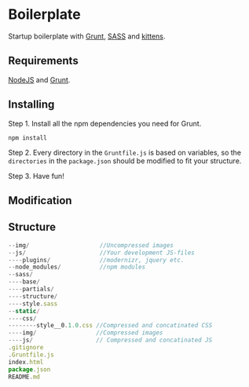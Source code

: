 Boilerplate
===========
Startup boilerplate with [Grunt](http://gruntjs.com/), [SASS](http://sass-lang.com/) and [kittens](https://www.google.se/search?q=kittens&source=lnms&tbm=isch&sa=X&ei=_zswUsX1Dqir4ASstoHgCQ&ved=0CAkQ_AUoAQ&biw=1280&bih=1293).

Requirements
-------------
[NodeJS](http://nodejs.org/) and [Grunt](http://gruntjs.com/).

Installing
-------------
Step 1. Install all the npm dependencies you need for Grunt.
```shell
npm install
```
Step 2. Every directory in the `Gruntfile.js` is based on variables, so the `directories` in the `package.json` should be modified to fit your structure.

Step 3. Have fun!

Modification
-------------


Structure
-------------
```js
--img/                    //Uncompressed images
--js/                     //Your development JS-files
----plugins/              //modernizr, jquery etc.
--node_modules/           //npm modules
--sass/
----base/
----partials/
----structure/
----style.sass
--static/
----css/
--------style__0.1.0.css //Compressed and concatinated CSS
----img/                 //Compressed images
----js/                  // Compressed and concatinated JS
.gitignore
.Gruntfile.js
index.html
package.json
README.md
```